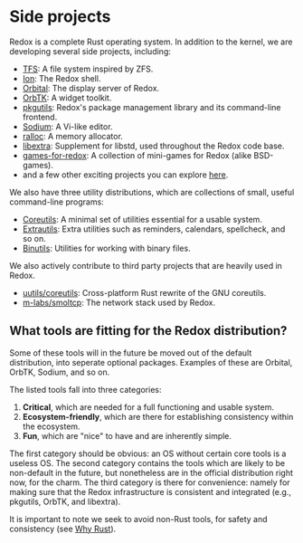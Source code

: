 Side projects
=============

Redox is a complete Rust operating system.
In addition to the kernel, we are developing several side projects, including:

- [TFS]: A file system inspired by ZFS.
- [Ion]: The Redox shell.
- [Orbital]: The display server of Redox.
- [OrbTK]: A widget toolkit.
- [pkgutils]: Redox's package management library and its command-line frontend.
- [Sodium]: A Vi-like editor.
- [ralloc]: A memory allocator.
- [libextra]: Supplement for libstd, used throughout the Redox code base.
- [games-for-redox]: A collection of mini-games for Redox (alike BSD-games).
- and a few other exciting projects you can explore [here].

We also have three utility distributions, which are collections of small, useful command-line programs:

- [Coreutils]: A minimal set of utilities essential for a usable system.
- [Extrautils]: Extra utilities such as reminders, calendars, spellcheck, and so on.
- [Binutils]: Utilities for working with binary files.

We also actively contribute to third party projects that are heavily used in Redox.

 - [uutils/coreutils]: Cross-platform Rust rewrite of the GNU coreutils.
 - [m-labs/smoltcp]: The network stack used by Redox.

What tools are fitting for the Redox distribution?
-------------------------------------------------

Some of these tools will in the future be moved out of the default distribution, into seperate optional packages. Examples of these are Orbital, OrbTK, Sodium, and so on.

The listed tools fall into three categories:

1. **Critical**, which are needed for a full functioning and usable system.
2. **Ecosystem-friendly**, which are there for establishing consistency within the ecosystem.
3. **Fun**, which are "nice" to have and are inherently simple.

The first category should be obvious: an OS without certain core tools is a useless OS. The second category contains the tools which are likely to be non-default in the future, but nonetheless are in the official distribution right now, for the charm. The third category is there for convenience: namely for making sure that the Redox infrastructure is consistent and integrated (e.g., pkgutils, OrbTK, and libextra).

It is important to note we seek to avoid non-Rust tools, for safety and consistency (see [Why Rust]).

[TFS]: https://gitlab.redox-os.org/redox-os/tfs
[Ion]: https://gitlab.redox-os.org/redox-os/ion
[Orbital]: https://gitlab.redox-os.org/redox-os/orbital
[OrbTK]: https://gitlab.redox-os.org/redox-os/orbtk
[pkgutils]: https://gitlab.redox-os.org/redox-os/pkgutils
[Sodium]: https://gitlab.redox-os.org/redox-os/sodium
[ralloc]: https://gitlab.redox-os.org/redox-os/ralloc
[libextra]: https://gitlab.redox-os.org/redox-os/libextra
[games-for-redox]: https://gitlab.redox-os.org/redox-os/games
[here]: https://gitlab.redox-os.org/redox-os

[Coreutils]: https://gitlab.redox-os.org/redox-os/coreutils
[Extrautils]: https://gitlab.redox-os.org/redox-os/extrautils
[Binutils]: https://gitlab.redox-os.org/redox-os/binutils

[uutils/coreutils]: https://github.com/uutils/coreutils
[m-labs/smoltcp]: https://github.com/m-labs/smoltcp

[Why Rust]: ./introduction/why_rust.html
